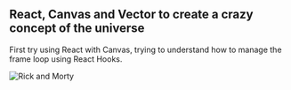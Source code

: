 ## React, Canvas and Vector to create a crazy concept of the universe

First try using React with Canvas, trying to understand how to manage the frame loop using React Hooks.

![Rick and Morty](https://i.pinimg.com/originals/81/27/01/8127019ef3b7326f41df6c30ea043938.jpg)
